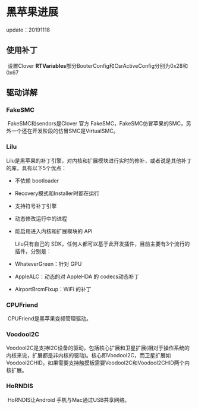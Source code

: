 # 黑苹果进展

update：20191118

## 使用补丁

​	设置Clover **RTVariables**部分BooterConfig和CsrActiveConfig分别为0x28和0x67

## 驱动详解

### FakeSMC

​	FakeSMC和sendors是Clover 官方 FakeSMC，FakeSMC仿冒苹果的SMC，另外一个还在开发阶段的仿冒SMC是VirtualSMC。

### Lilu

​	Lilu是黑苹果的补丁引擎，对内核和扩展模块进行实时的修补，或者说是其他补丁的库，具有以下5个优点：

- 不依赖 bootloader

- Recovery模式和Installer时都在运行

- 支持符号补丁引擎

- 动态修改运行中的进程

- 能启用进入内核和扩展模块的 API

  

  Lilu只有自己的 SDK，任何人都可以基于此开发插件，目前主要有3个流行的插件，分别是：

- WhateverGreen：针对 GPU

- AppleALC：动态的对 AppleHDA 的 codecs动态补丁

- AirportBrcmFixup：WiFi 的补丁

### CPUFriend

​	CPUFriend是黑苹果变频管理驱动。

### VoodooI2C

​	VoodooI2C是支持I2C设备的驱动，包括核心扩展和卫星扩展(相对于操作系统的内核来说，扩展都是非内核的驱动)。核心即VoodooI2C，而卫星扩展如VoodooI2CHID。如果需要支持触摸板需要VoodooI2C和VoodooI2CHID两个内核扩展。

### HoRNDIS

​	HoRNDIS让Android 手机与Mac通过USB共享网络。



​	